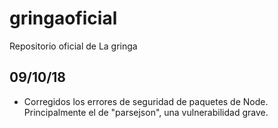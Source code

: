 # gringaoficial
Repositorio oficial de La gringa

## 09/10/18
- Corregidos los errores de seguridad de paquetes de Node. Principalmente el de "parsejson", una vulnerabilidad grave.
